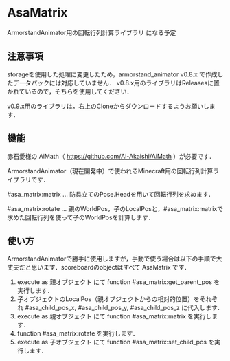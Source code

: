 # AsaMatrix
ArmorstandAnimator用の回転行列計算ライブラリ になる予定

## 注意事項

storageを使用した処理に変更したため，armorstand_animator v0.8.x で作成したデータパックには対応していません．
v0.8.x用のライブラリはReleasesに置かれているので，そちらを使用してください．

v0.9.x用のライブラリは，右上のCloneからダウンロードするようお願いします．

## 機能

赤石愛様の AiMath（
https://github.com/Ai-Akaishi/AiMath
）が必要です．

ArmorstandAnimator（現在開発中）で使われるMinecraft用の回転行列計算ライブラリです．

#asa_matrix:matrix ... 防具立てのPose.Headを用いて回転行列を求めます．

#asa_matrix:rotate ... 親のWorldPos，子のLocalPosと，#asa_matrix:matrixで求めた回転行列を使って子のWorldPosを計算します．

## 使い方

ArmorstandAnimatorで勝手に使用しますが，手動で使う場合は以下の手順で大丈夫だと思います．scoreboardのobjectはすべて AsaMatrix です．

1. execute as 親オブジェクト にて function #asa_matrix:get_parent_pos を実行します．
2. 子オブジェクトのLocalPos（親オブジェクトからの相対的位置）をそれぞれ #asa_child_pos_x, #asa_child_pos_y, #asa_child_pos_z に代入します．
3. execute as 親オブジェクト にて function #asa_matrix:matrix を実行します．
4. function #asa_matrix:rotate を実行します．
5. execute as 子オブジェクト にて function #asa_matrix:set_child_pos を実行します．
